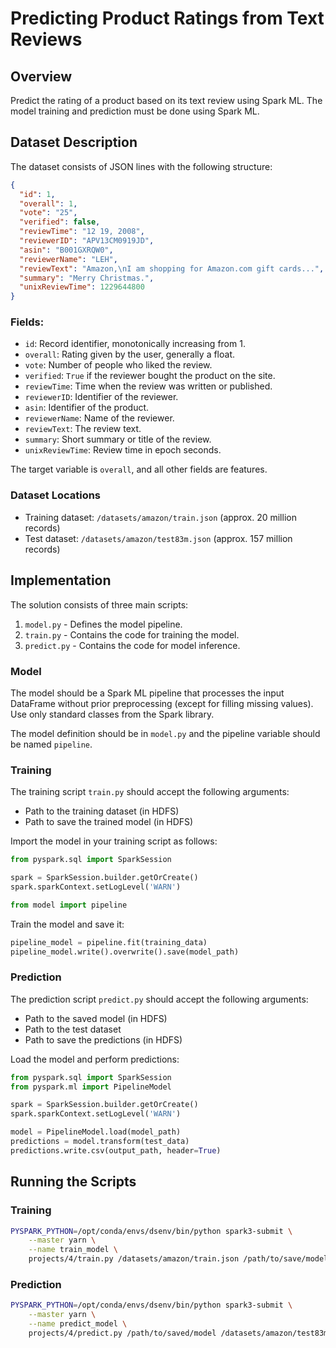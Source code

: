 # Predicting Product Ratings from Text Reviews

## Overview

Predict the rating of a product based on its text review using Spark ML. The model training and prediction must be done using Spark ML.

## Dataset Description

The dataset consists of JSON lines with the following structure:
```json
{
  "id": 1,
  "overall": 1,
  "vote": "25",
  "verified": false,
  "reviewTime": "12 19, 2008",
  "reviewerID": "APV13CM0919JD",
  "asin": "B001GXRQW0",
  "reviewerName": "LEH",
  "reviewText": "Amazon,\nI am shopping for Amazon.com gift cards...",
  "summary": "Merry Christmas.",
  "unixReviewTime": 1229644800
}
```

### Fields:
- `id`: Record identifier, monotonically increasing from 1.
- `overall`: Rating given by the user, generally a float.
- `vote`: Number of people who liked the review.
- `verified`: `True` if the reviewer bought the product on the site.
- `reviewTime`: Time when the review was written or published.
- `reviewerID`: Identifier of the reviewer.
- `asin`: Identifier of the product.
- `reviewerName`: Name of the reviewer.
- `reviewText`: The review text.
- `summary`: Short summary or title of the review.
- `unixReviewTime`: Review time in epoch seconds.

The target variable is `overall`, and all other fields are features.

### Dataset Locations
- Training dataset: `/datasets/amazon/train.json` (approx. 20 million records)
- Test dataset: `/datasets/amazon/test83m.json` (approx. 157 million records)

## Implementation

The solution consists of three main scripts:

1. `model.py` - Defines the model pipeline.
2. `train.py` - Contains the code for training the model.
3. `predict.py` - Contains the code for model inference.

### Model

The model should be a Spark ML pipeline that processes the input DataFrame without prior preprocessing (except for filling missing values). Use only standard classes from the Spark library.

The model definition should be in `model.py` and the pipeline variable should be named `pipeline`.

### Training

The training script `train.py` should accept the following arguments:
- Path to the training dataset (in HDFS)
- Path to save the trained model (in HDFS)

Import the model in your training script as follows:
```python
from pyspark.sql import SparkSession

spark = SparkSession.builder.getOrCreate()
spark.sparkContext.setLogLevel('WARN')

from model import pipeline
```

Train the model and save it:
```python
pipeline_model = pipeline.fit(training_data)
pipeline_model.write().overwrite().save(model_path)
```

### Prediction

The prediction script `predict.py` should accept the following arguments:
- Path to the saved model (in HDFS)
- Path to the test dataset
- Path to save the predictions (in HDFS)

Load the model and perform predictions:
```python
from pyspark.sql import SparkSession
from pyspark.ml import PipelineModel

spark = SparkSession.builder.getOrCreate()
spark.sparkContext.setLogLevel('WARN')

model = PipelineModel.load(model_path)
predictions = model.transform(test_data)
predictions.write.csv(output_path, header=True)
```

## Running the Scripts

### Training
```sh
PYSPARK_PYTHON=/opt/conda/envs/dsenv/bin/python spark3-submit \
    --master yarn \
    --name train_model \
    projects/4/train.py /datasets/amazon/train.json /path/to/save/model
```

### Prediction
```sh
PYSPARK_PYTHON=/opt/conda/envs/dsenv/bin/python spark3-submit \
    --master yarn \
    --name predict_model \
    projects/4/predict.py /path/to/saved/model /datasets/amazon/test83m.json /path/to/save/predictions
```